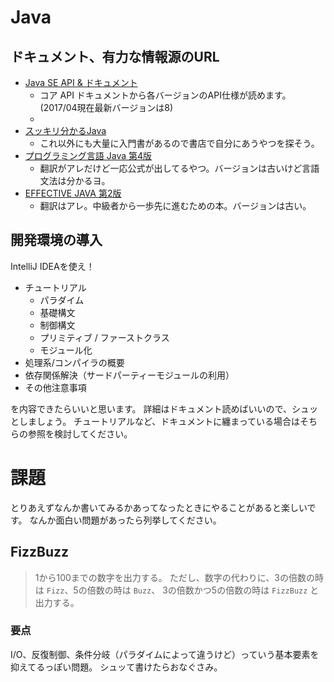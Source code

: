 Java
==================

## ドキュメント、有力な情報源のURL

- [Java SE API & ドキュメント](http://www.oracle.com/technetwork/jp/java/javase/documentation/api-jsp-316041-ja.html)
  - コア API ドキュメントから各バージョンのAPI仕様が読めます。(2017/04現在最新バージョンは8)
  - 
- [スッキリ分かるJava](https://www.amazon.co.jp/%E3%82%B9%E3%83%83%E3%82%AD%E3%83%AA%E3%82%8F%E3%81%8B%E3%82%8BJava%E5%85%A5%E9%96%80-%E7%AC%AC2%E7%89%88-%E3%82%B9%E3%83%83%E3%82%AD%E3%83%AA%E3%82%B7%E3%83%AA%E3%83%BC%E3%82%BA-%E4%B8%AD%E5%B1%B1-%E6%B8%85%E5%96%AC/dp/484433638X/)
  - これ以外にも大量に入門書があるので書店で自分にあうやつを探そう。
- [プログラミング言語 Java 第4版](https://www.amazon.co.jp/%E3%83%97%E3%83%AD%E3%82%B0%E3%83%A9%E3%83%9F%E3%83%B3%E3%82%B0%E8%A8%80%E8%AA%9EJava-Java-%E3%82%B1%E3%83%B3-%E3%82%A2%E3%83%BC%E3%83%8E%E3%83%AB%E3%83%89/dp/4894717166/)
  - 翻訳がアレだけど一応公式が出してるやつ。バージョンは古いけど言語文法は分かるヨ。
- [EFFECTIVE JAVA 第2版](https://www.amazon.co.jp/EFFECTIVE-JAVA-Java-Joshua-Bloch/dp/4621066056/)
  - 翻訳はアレ。中級者から一歩先に進むための本。バージョンは古い。

## 開発環境の導入

IntelliJ IDEAを使え！

- チュートリアル
    - パラダイム
    - 基礎構文
    - 制御構文
    - プリミティブ / ファーストクラス
    - モジュール化
- 処理系/コンパイラの概要
- 依存関係解決（サードパーティーモジュールの利用）
- その他注意事項

を内容できたらいいと思います。
詳細はドキュメント読めばいいので、シュッとしましょう。
チュートリアルなど、ドキュメントに纏まっている場合はそちらの参照を検討してください。


課題
====
とりあえずなんか書いてみるかあってなったときにやることがあると楽しいです。
なんか面白い問題があったら列挙してください。

FizzBuzz
--------
> 1から100までの数字を出力する。
> ただし、数字の代わりに、3の倍数の時は `Fizz`、5の倍数の時は `Buzz`、
> 3の倍数かつ5の倍数の時は `FizzBuzz` と出力する。

### 要点
I/O、反復制御、条件分岐（パラダイムによって違うけど）っていう基本要素を抑えてるっぽい問題。
シュッて書けたらおなぐさみ。
